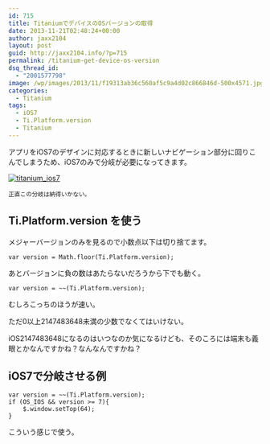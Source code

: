 ```yaml
---
id: 715
title: TitaniumでデバイスのOSバージョンの取得
date: 2013-11-21T02:48:24+00:00
author: jaxx2104
layout: post
guid: http://jaxx2104.info/?p=715
permalink: /titanium-get-device-os-version
dsq_thread_id:
  - "2001577798"
image: /wp/images/2013/11/f19313ab36c560af5c9a4d02c866846d-500x4571.jpg
categories:
  - Titanium
tags:
  - iOS7
  - Ti.Platform.version
  - Titanium
---
```

アプリをiOS7のデザインに対応するときに新しいナビゲーション部分に回りこんでしまうため、iOS7のみで分岐が必要になってきます。

[<img src="/images/2013/11/f19313ab36c560af5c9a4d02c866846d-500x457.jpg" alt="titanium_ios7" class="img-rounded alignnone size-large wp-image-717" srcset="/images/2013/11/f19313ab36c560af5c9a4d02c866846d-500x457.jpg 500w, /images/2013/11/f19313ab36c560af5c9a4d02c866846d-300x274.jpg 300w, /images/2013/11/f19313ab36c560af5c9a4d02c866846d.jpg 640w" sizes="(max-width: 500px) 100vw, 500px" />](/images/2013/11/f19313ab36c560af5c9a4d02c866846d.jpg)

<small>正直この分岐は納得いかない。</small>

<!--more-->

## Ti.Platform.version を使う

メジャーバージョンのみを見るので小数点以下は切り捨てます。

```
var version = Math.floor(Ti.Platform.version);
```

あとバージョンに負の数はあたらないだろうから下でも動く。

```
var version = ~~(Ti.Platform.version);
```

むしろこっちのほうが速い。



ただ0以上2147483648未満の少数でなくてはいけない。

iOS2147483648になるのはいつなのか気になるけども、そのころには端末も義眼とかなんですかね？なんなんですかね？

## iOS7で分岐させる例

```
var version = ~~(Ti.Platform.version);
if (OS_IOS && version >= 7){
    $.window.setTop(64);
}
```

こういう感じで使う。
